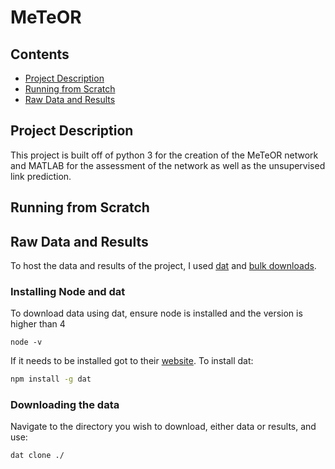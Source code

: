 # MeTeOR
## Contents

 - [Project Description](#project-description)
 - [Running from Scratch](#running-from-scratch)
 - [Raw Data and Results](#raw-data-and-results)

## Project Description

This project is built off of python 3 for the creation of the MeTeOR network and MATLAB for the assessment of the network as well as the unsupervised link prediction.
## Running from Scratch

## Raw Data and Results
To host the data and results of the project, I used [dat](https://datproject.org/) and [bulk downloads](http://meteor.lichtargelab.org/download).
### Installing Node and dat
To download data using dat, ensure node is installed and the version is higher than 4
```
node -v
```
If it needs to be installed got to their [website](https://nodejs.org/en/download/).
To install dat:
```bash
npm install -g dat
```
### Downloading the data
Navigate to the directory you wish to download, either data or results, and use:
```bash
dat clone ./
```
<!--stackedit_data:
eyJoaXN0b3J5IjpbLTE0MTk4MDk1NDcsMTIzMTg4Mzg2NywtMT
kzNjQwMDIwMSwtMTEzNTYwNDkzXX0=
-->